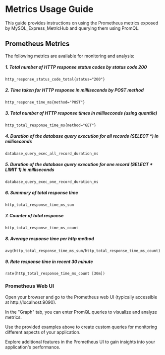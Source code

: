 # Metrics Usage Guide

This guide provides instructions on using the Prometheus metrics exposed by MySQL_Express_MetricHub and querying them using PromQL.

## Prometheus Metrics

The following metrics are available for monitoring and analysis:

##### 1. Total number of HTTP response status codes by status code 200 

```promql
http_response_status_code_total{status="200"}
```

##### 2. Time taken for HTTP response in milliseconds by POST method

```promql
http_response_time_ms{method="POST"}
```
##### 3. Total number of HTTP response times in milliseconds (using quantile) 


```promql
http_total_response_time_ms{method="GET"}
```
##### 4. Duration of the database query execution for all records (SELECT *) in milliseconds

```promql
database_query_exec_all_record_duration_ms
```
##### 5. Duration of the database query execution for one record (SELECT * LIMIT 1) in milliseconds

```promql
database_query_exec_one_record_duration_ms
```

##### 6. Summary of total response time 

```promql
http_total_response_time_ms_sum
```

##### 7. Counter of total response 

```promql
http_total_response_time_ms_count
```

##### 8. Average response time per http method 

```promql
avg(http_total_response_time_ms_sum/http_total_response_time_ms_count)
```

##### 9. Rate response time in recent 30 minute  

```promql
rate(http_total_response_time_ms_count [30m])
```

### Prometheus Web UI
Open your browser and go to the Prometheus web UI (typically accessible at http://localhost:9090).

In the "Graph" tab, you can enter PromQL queries to visualize and analyze metrics.

Use the provided examples above to create custom queries for monitoring different aspects of your application.

Explore additional features in the Prometheus UI to gain insights into your application's performance.